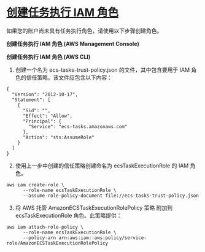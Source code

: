 # [创建任务执行 IAM 角色](https://docs.aws.amazon.com/zh_cn/AmazonECS/latest/developerguide/task_execution_IAM_role.html#create-task-execution-role)

如果您的账户尚未具有任务执行角色，请使用以下步骤创建角色。

**创建任务执行 IAM 角色 (AWS Management Console)**

**创建任务执行 IAM 角色 (AWS CLI)**

1. 创建一个名为 ecs-tasks-trust-policy.json 的文件，其中包含要用于 IAM 角色的信任策略。该文件应包含以下内容：

```
{
  "Version": "2012-10-17",
  "Statement": [
    {
      "Sid": "",
      "Effect": "Allow",
      "Principal": {
        "Service": "ecs-tasks.amazonaws.com"
      },
      "Action": "sts:AssumeRole"
    }
  ]
}
```

2. 使用上一步中创建的信任策略创建命名为 ecsTaskExecutionRole 的 IAM 角色。

```
aws iam create-role \
      --role-name ecsTaskExecutionRole \
      --assume-role-policy-document file://ecs-tasks-trust-policy.json
```

3. 将 AWS 托管 AmazonECSTaskExecutionRolePolicy 策略 附加到 ecsTaskExecutionRole 角色。此策略提供：

```
aws iam attach-role-policy \
      --role-name ecsTaskExecutionRole \
      --policy-arn arn:aws:iam::aws:policy/service-role/AmazonECSTaskExecutionRolePolicy
```

